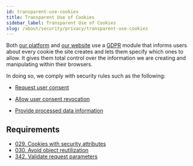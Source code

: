 ```yaml
---
id: transparent-use-cookies
title: Transparent Use of Cookies
sidebar_label: Transparent Use of Cookies
slug: /about/security/privacy/transparent-use-cookies
---
```


Both [our platform](https://app.fluidattacks.com/)
and [our website](https://fluidattacks.com/)
use a [GDPR](https://en.wikipedia.org/wiki/General_Data_Protection_Regulation)
module that informs users
about every cookie the site creates
and lets them specify which ones to allow.
It gives them total control
over the information we are creating
and manipulating
within their browsers.

In doing so,
we comply with security rules
such as the following:

- [Request user consent](/criteria/requirements/310)

- [Allow user consent revocation](/criteria/requirements/312)

- [Provide processed data information](/criteria/requirements/315)

## Requirements

- [029. Cookies with security attributes](/criteria/requirements/029)
- [030. Avoid object reutilization](/criteria/requirements/030)
- [342. Validate request parameters](/criteria/requirements/342)
